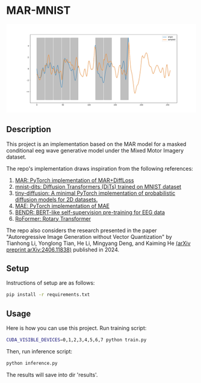 # MAR-MNIST 
![example](results/7_3_1.png)

## Description 
This project is an implementation based on the MAR model for a masked conditional eeg wave generative model under the Mixed Motor Imagery dataset. 

The repo's implementation draws inspiration from the following references:

1. [MAR: PyTorch implementation of MAR+DiffLoss](https://github.com/LTH14/mar)
2. [mnist-dits: Diffusion Transformers (DiTs) trained on MNIST dataset](https://github.com/owenliang/mnist-dits)
3. [tiny-diffusion: A minimal PyTorch implementation of probabilistic diffusion models for 2D datasets.](https://github.com/tanelp/tiny-diffusion)
4. [MAE: PyTorch implementation of MAE](https://github.com/facebookresearch/mae)
5. [BENDR: BERT-like self-supervision pre-training for EEG data](https://github.com/SPOClab-ca/BENDR)
6. [RoFormer: Rotary Transformer](https://github.com/ZhuiyiTechnology/roformer) 

The repo also considers the research presented in the paper "Autoregressive Image Generation without Vector Quantization" by Tianhong Li, Yonglong Tian, He Li, Mingyang Deng, and Kaiming He [(arXiv preprint arXiv:2406.11838)](https://arxiv.org/abs/2406.11838) published in 2024. 

## Setup 
Instructions of setup are as follows: 
```bash
pip install -r requirements.txt
```

## Usage 
Here is how you can use this project. 
Run training script:
```bash
CUDA_VISIBLE_DEVICES=0,1,2,3,4,5,6,7 python train.py
```
Then, run inference script:
```bash
python inference.py
```
The results will save into dir 'results'.
